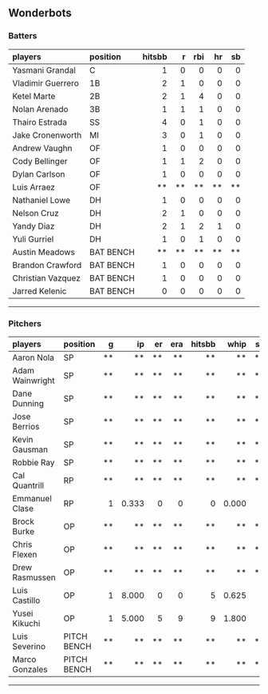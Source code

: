 ## Wonderbots

### Batters

 
|players           |position  | hitsbb|  r| rbi| hr| sb| 
|:-----------------|:---------|------:|--:|---:|--:|--:| 
|Yasmani Grandal   |C         |      1|  0|   0|  0|  0| 
|Vladimir Guerrero |1B        |      2|  1|   0|  0|  0| 
|Ketel Marte       |2B        |      2|  1|   4|  0|  0| 
|Nolan Arenado     |3B        |      1|  1|   1|  0|  0| 
|Thairo Estrada    |SS        |      4|  0|   1|  0|  0| 
|Jake Cronenworth  |MI        |      3|  0|   1|  0|  0| 
|Andrew Vaughn     |OF        |      1|  0|   0|  0|  0| 
|Cody Bellinger    |OF        |      1|  1|   2|  0|  0| 
|Dylan Carlson     |OF        |      1|  0|   0|  0|  0| 
|Luis Arraez       |OF        |     **| **|  **| **| **| 
|Nathaniel Lowe    |DH        |      1|  0|   0|  0|  0| 
|Nelson Cruz       |DH        |      2|  1|   0|  0|  0| 
|Yandy Diaz        |DH        |      2|  1|   2|  1|  0| 
|Yuli Gurriel      |DH        |      1|  0|   1|  0|  0| 
|Austin Meadows    |BAT BENCH |     **| **|  **| **| **| 
|Brandon Crawford  |BAT BENCH |      1|  0|   0|  0|  0| 
|Christian Vazquez |BAT BENCH |      1|  0|   0|  0|  0| 
|Jarred Kelenic    |BAT BENCH |      0|  0|   0|  0|  0| 


* * *

### Pitchers

 
|players         |position    |  g|    ip| er| era| hitsbb|  whip| so|  w| sv| 
|:---------------|:-----------|--:|-----:|--:|---:|------:|-----:|--:|--:|--:| 
|Aaron Nola      |SP          | **|    **| **|  **|     **|    **| **| **| **| 
|Adam Wainwright |SP          | **|    **| **|  **|     **|    **| **| **| **| 
|Dane Dunning    |SP          | **|    **| **|  **|     **|    **| **| **| **| 
|Jose Berrios    |SP          | **|    **| **|  **|     **|    **| **| **| **| 
|Kevin Gausman   |SP          | **|    **| **|  **|     **|    **| **| **| **| 
|Robbie Ray      |SP          | **|    **| **|  **|     **|    **| **| **| **| 
|Cal Quantrill   |RP          | **|    **| **|  **|     **|    **| **| **| **| 
|Emmanuel Clase  |RP          |  1| 0.333|  0|   0|      0| 0.000|  0|  0|  1| 
|Brock Burke     |OP          | **|    **| **|  **|     **|    **| **| **| **| 
|Chris Flexen    |OP          | **|    **| **|  **|     **|    **| **| **| **| 
|Drew Rasmussen  |OP          | **|    **| **|  **|     **|    **| **| **| **| 
|Luis Castillo   |OP          |  1| 8.000|  0|   0|      5| 0.625|  7|  0|  0| 
|Yusei Kikuchi   |OP          |  1| 5.000|  5|   9|      9| 1.800|  4|  0|  0| 
|Luis Severino   |PITCH BENCH | **|    **| **|  **|     **|    **| **| **| **| 
|Marco Gonzales  |PITCH BENCH | **|    **| **|  **|     **|    **| **| **| **| 


* * *


